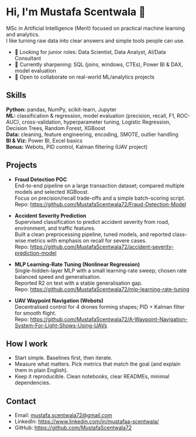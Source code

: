 # Hi, I'm Mustafa Scentwala :wave:

MSc in Artificial Intelligence (Merit) focused on practical machine learning and analytics.  
I like turning raw data into clear answers and simple tools people can use.

- :rocket: Looking for junior roles: Data Scientist, Data Analyst, AI/Data Consultant
- :seedling: Currently sharpening: SQL (joins, windows, CTEs), Power BI & DAX, model evaluation
- :handshake: Open to collaborate on real-world ML/analytics projects

## Skills
**Python:** pandas, NumPy, scikit-learn, Jupyter  
**ML:** classification & regression, model evaluation (precision, recall, F1, ROC-AUC), cross-validation, hyperparameter tuning, Logistic Regression, Decision Trees, Random Forest, XGBoost  
**Data:** cleaning, feature engineering, encoding, SMOTE, outlier handling  
**BI & Viz:** Power BI, Excel basics  
**Bonus:** Webots, PID control, Kalman filtering (UAV project)

## Projects
- **Fraud Detection POC**  
  End-to-end pipeline on a large transaction dataset; compared multiple models and selected XGBoost.  
  Focus on precision/recall trade-offs and a simple batch-scoring script.  
  Repo: https://github.com/MustafaScentwala72/Fraud-Detection-Model

- **Accident Severity Prediction**  
  Supervised classification to predict accident severity from road, environment, and traffic features.  
  Built a clean preprocessing pipeline, tuned models, and reported class-wise metrics with emphasis on recall for severe cases.  
  Repo: https://github.com/MustafaScentwala72/accident-severity-prediction-model

- **MLP Learning-Rate Tuning (Nonlinear Regression)**  
  Single-hidden-layer MLP with a small learning-rate sweep; chosen rate balanced speed and generalisation.  
  Reported R2 on test with a stable generalisation gap.  
  Repo: https://github.com/MustafaScentwala72/mlp-learning-rate-tuning

- **UAV Waypoint Navigation (Webots)**  
  Decentralised control for 4 drones forming shapes; PID + Kalman filter for smooth flight.  
  Repo: https://github.com/MustafaScentwala72/A-Waypoint-Navigation-System-For-Light-Shows-Using-UAVs

## How I work
- Start simple. Baselines first, then iterate.
- Measure what matters. Pick metrics that match the goal (and explain them in plain English).
- Keep it reproducible. Clean notebooks, clear READMEs, minimal dependencies.

## Contact
- Email: mustafa.scentwala72@gmail.com  
- LinkedIn: https://www.linkedin.com/in/mustafaa-scentwala/ 
- GitHub: https://github.com/MustafaScentwala72
